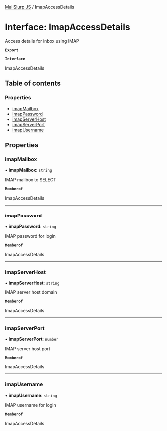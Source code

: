 [MailSlurp JS](../README.md) / ImapAccessDetails

# Interface: ImapAccessDetails

Access details for inbox using IMAP

**`Export`**

**`Interface`**

ImapAccessDetails

## Table of contents

### Properties

- [imapMailbox](ImapAccessDetails.md#imapmailbox)
- [imapPassword](ImapAccessDetails.md#imappassword)
- [imapServerHost](ImapAccessDetails.md#imapserverhost)
- [imapServerPort](ImapAccessDetails.md#imapserverport)
- [imapUsername](ImapAccessDetails.md#imapusername)

## Properties

### imapMailbox

• **imapMailbox**: `string`

IMAP mailbox to SELECT

**`Memberof`**

ImapAccessDetails

___

### imapPassword

• **imapPassword**: `string`

IMAP password for login

**`Memberof`**

ImapAccessDetails

___

### imapServerHost

• **imapServerHost**: `string`

IMAP server host domain

**`Memberof`**

ImapAccessDetails

___

### imapServerPort

• **imapServerPort**: `number`

IMAP server host port

**`Memberof`**

ImapAccessDetails

___

### imapUsername

• **imapUsername**: `string`

IMAP username for login

**`Memberof`**

ImapAccessDetails
